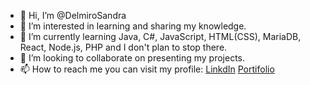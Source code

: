 - 👋 Hi, I’m @DelmiroSandra
- 👀 I’m interested in learning and sharing my knowledge.
- 🌱 I’m currently learning Java, C#, JavaScript, HTML(CSS), MariaDB, React, Node.js, PHP and I don't plan to stop there.
- 💞️ I’m looking to collaborate on presenting my projects.
- 📫 How to reach me you can visit my profile: [LinkdIn](https://www.linkedin.com/in/delmiro-sandra-90b08b267) [Portifolio](https://delmirosandra.netlify.app/)

<!---
DelmiroSandra/DelmiroSandra is a ✨ special ✨ repository because its `README.md` (this file) appears on your GitHub profile.
You can click the Preview link to take a look at your changes.
--->
